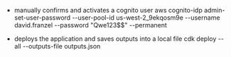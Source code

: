* manually confirms and activates a cognito user
aws cognito-idp admin-set-user-password --user-pool-id us-west-2_9ekqosm9e --username david.franzel --password "Qwe123\$\$" --permanent

* deploys the application and saves outputs into a local file
cdk deploy --all --outputs-file outputs.json